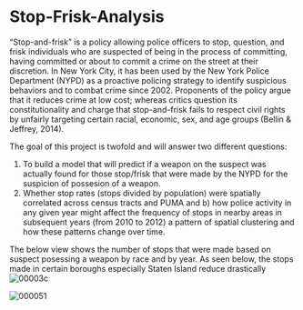 # Stop-Frisk-Analysis

“Stop-and-frisk” is a policy allowing police officers to stop, question, and frisk individuals who are suspected of being in the process of committing, having committed or about to commit a crime on the street at their discretion. In New York City, it has been used by the New York Police Department (NYPD) as a proactive policing strategy to identify suspicious behaviors and to combat crime since 2002. Proponents of the policy argue that it reduces crime at low cost; whereas critics question its constitutionality and charge that stop-and-frisk fails to respect civil rights by unfairly targeting certain racial, economic, sex, and age groups (Bellin & Jeffrey, 2014). 

The goal of this project is twofold and will answer two different questions:

1) To build a model that will predict if a weapon on the suspect was actually found for those stop/frisk that were made by the NYPD for the suspicion of possesion of a weapon.
2) Whether stop rates (stops divided by population) were spatially correlated across census tracts and PUMA and b) how police activity in any given year might affect the frequency of stops in nearby areas in subsequent years (from 2010 to 2012)
a pattern of spatial clustering and how these patterns change over time.


The below view shows the number of stops that were made based on suspect posessing a weapon by race and by year. As seen below, the stops made in certain boroughs especially Staten Island reduce drastically
![00003c](https://user-images.githubusercontent.com/32739403/103327733-cb4c0600-4a23-11eb-88b2-a82a3df8a30f.png)


![000051](https://user-images.githubusercontent.com/32739403/103332733-2fc59000-4a39-11eb-893c-21c32f26cbab.png)
